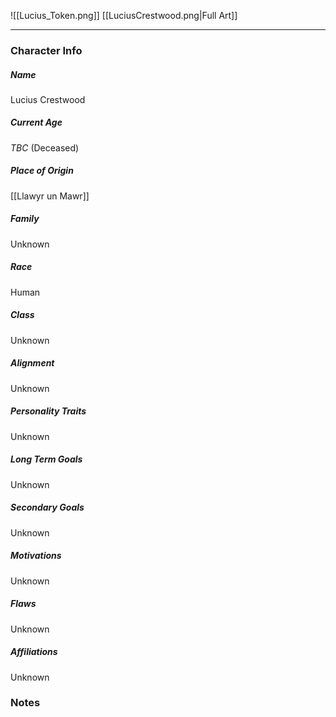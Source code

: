 ![[Lucius_Token.png]]
[[LuciusCrestwood.png|Full Art]]

---
### Character Info

##### Name 
Lucius Crestwood

##### Current Age
*TBC*  (Deceased)

##### Place of Origin
[[Llawyr un Mawr]]

##### Family
Unknown

##### Race
Human

##### Class
Unknown

##### Alignment
Unknown

##### Personality Traits
Unknown

##### Long Term Goals
Unknown

##### Secondary Goals
Unknown

##### Motivations
Unknown

##### Flaws
Unknown

##### Affiliations
Unknown

### Notes

